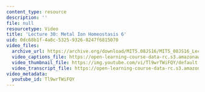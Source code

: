```yaml
---
content_type: resource
description: ''
file: null
resourcetype: Video
title: 'Lecture 30: Metal Ion Homeostasis 6'
uid: 0dc68b1f-4a8c-5325-9326-8247f6815070
video_files:
  archive_url: https://archive.org/download/MIT5.08JS16/MIT5_08JS16_Lecture_30_300k.mp4
  video_captions_file: https://open-learning-course-data-rc.s3.amazonaws.com/5-08j-biological-chemistry-ii-spring-2016/7e8459bdfb19594ba95af6b5909f6c56_Tl9wrTWiFQY.vtt
  video_thumbnail_file: https://img.youtube.com/vi/Tl9wrTWiFQY/default.jpg
  video_transcript_file: https://open-learning-course-data-rc.s3.amazonaws.com/5-08j-biological-chemistry-ii-spring-2016/d543ac35e1c452661918612a1d4340a4_Tl9wrTWiFQY.pdf
video_metadata:
  youtube_id: Tl9wrTWiFQY
---
```

